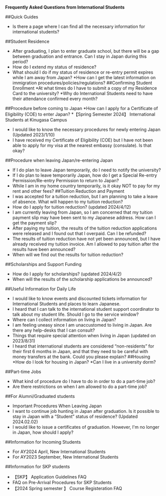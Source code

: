 **Frequently Asked Questions from International Students**

##Quick Guides
  * Is there a page where I can find all the necessary information for international students?

##Student Residence
  * After graduating, I plan to enter graduate school, but there will be a gap between graduation and entrance. Can I stay in Japan during this period?
  * How do I extend my status of residence?
  * What should I do if my status of residence or re-entry permit expires while I am away from Japan?
  *How can I get the latest information on immigration procedures/policies/regulations?
##Confirming Student Enrollment
  *At what times do I have to submit a copy of my Residence Card to the university?
  *Why do International Students need to have their attendance confirmed every month?

##Procedure before coming to Japan
  *How can I apply for a Certificate of Eligibility (COE) to enter Japan? 
  *【Spring Semester 2024】 International Students at Kinugasa Campus
  * I would like to know the necessary procedures for newly entering Japan (Updated 2023/1/10)
  * I have received my Certificate of Eligibility (COE) but I have not been able to apply for my visa at the nearest embassy (consulate). Is that okay?

##Procedure when leaving Japan/re-entering Japan
  * If I do plan to leave Japan temporarily, do I need to notify the university?
  * If I do plan to leave temporarily Japan, how do I get a Special Re-entry Permission/Re-entry Permission to return to Japan?
  * While I am in my home country temporarily, is it okay NOT to pay for my rent and other fees?
##Tuition Reduction and Payment
  * I was accepted for a tuition reduction, but I am planning to take a leave of absence. What will happen to my tuition reduction?
  * How do I apply for tuition reduction? (updated 2024/4/12)
  * I am currently leaving from Japan, so I am concerned that my tuition payment slip may have been sent to my Japanese address. How can I get the payment slip?
  * After paying my tuition, the results of the tuition reduction applications were released and I found out that I overpaid. Can I be refunded?
  * The results of tuition reduction have not yet been announced, but I have already received my tuition invoice. Am I allowed to pay tuition after the results have been announced?
  * When will we find out the results for tuition reduction?

##Scholarships and Support Funding
  * How do I apply for scholarships? (updated 2024/4/2)
  * When will the results of the scholarship applications be announced?

##Useful Information for Daily Life
  * I would like to know events and discounted tickets information for International Students and places to learn Japanese.
  * I heard that I can talk to the international student support coordinator to talk about my student life. Should I go to the service window?
  * Where can I collect information on living in Japan?
  * I am feeling uneasy since I am unaccustomed to living in Japan. Are there any help-desks that I can consult?
  * Things that require special attention when living in Japan (updated on 2023/8/31)
  * I heard that international students are considered “non-residents” for their first 6 months in Japan, and that they need to be careful with money transfers at the bank. Could you please explain?
##Housing
  *How do I look for housing in Japan?
  *Can I live in a university dorm?

##Part-time Jobs
  * What kind of procedure do I have to do in order to do a part-time job?
  * Are there restrictions on when I am allowed to do a part-time job?

##For Alumni/Graduated students
  * Important Procedures When Leaving Japan
  * I want to continue job hunting in Japan after graduation. Is it possible to stay in Japan with a “Student” status of residence? (Updated 2024.02.02)
  * I would like to issue a certificates of graduation. However, I'm no longer in Japan, how should I apply?

##Information for Incoming Students
  * For AY2024 April, New International Students
  * For AY2023 September, New International Students

##Information for SKP students
  * 【SKP】 Application Guidelines FAQ
  * FAQ on Pre-Arrival Procedures for SKP Students
  * 【2024 Spring semester 】 Course Registeration FAQ